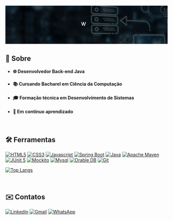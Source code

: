 [![](https://github.com/carlosCmsa/assets/blob/master/carlosCmsa/gif_welcome.gif)](#)

## 📃 Sobre

- #### 🌐 Desenvolvedor Back-end Java
- #### 📚 Cursando Bacharel em Ciência da Computação
- #### 🎓 Formação técnica em Desenvolvimento de Sistemas
- #### 📖 Em contínuo aprendizado

</br>


## 🛠️ Ferramentas

[![HTML5](https://img.shields.io/badge/HTML5-E34F26?style=for-the-badge)](#)
[![CSS3](https://img.shields.io/badge/CSS3-1572B6?style=for-the-badge)](#)
[![Javascript](https://img.shields.io/badge/JavaScript-FFA500?style=for-the-badge)](#)
[![Spring Boot](https://img.shields.io/badge/Spring%20Boot-43853D?style=for-the-badge)](#)
[![Java](https://img.shields.io/badge/Java-DC143C?style=for-the-badge)](#)
[![Apache Maven](https://img.shields.io/badge/Apache%20Maven-00FFFF?style=for-the-badge)](#)
[![JUnit 5](https://img.shields.io/badge/JUnit%205-FFFF00?style=for-the-badge)](#)
[![Mockito](https://img.shields.io/badge/Mockito-00FF00?style=for-the-badge)](#)
[![Mysql](https://img.shields.io/badge/MySQL-993399?style=for-the-badge)](#)
[![Orable DB](https://img.shields.io/badge/Oracle%20DB-98FB98?style=for-the-badge)](#)
[![Git](https://img.shields.io/badge/Git-FF5722?style=for-the-badge)](#)

<!-- analytics -->
[![Top Langs](https://github-readme-stats.vercel.app/api/top-langs/?username=carlosCmsa&layout=compact)](https://github.com/carlosCmsa/github-readme-stats)

</br>


## ✉️ Contatos 

[![Linkedin](https://img.shields.io/badge/LinkedIn-0077B5?style=for-the-badge&logo=linkedin&logoColor=white)](https://www.linkedin.com/in/carloscmsa/)
[![Gmail](https://img.shields.io/badge/Gmail-D14836?style=for-the-badge&logo=gmail&logoColor=white)](mailto:carlosmiguel.with@gmail.com)
[![WhatsApp](https://img.shields.io/badge/WhatsApp-25D366?style=for-the-badge&logo=whatsapp&logoColor=white)](http://api.whatsapp.com/send?phone=5511981305551)










